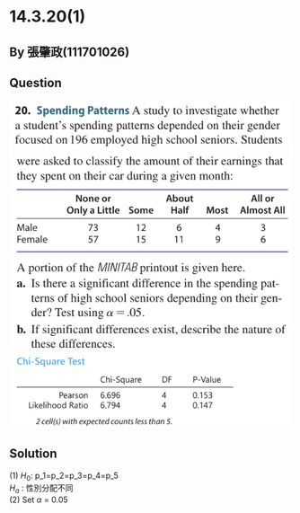 # 14.3.20(1)

## By 張肇政(111701026)

## Question
![image](https://github.com/HWTeng-Course/202402-Statistics/blob/main/Images/14.3.20.1.png)
![image](https://github.com/HWTeng-Course/202402-Statistics/blob/main/Images/14.3.20.2.png)

## Solution
(1) 
$H_0$: p_1=p_2=p_3=p_4=p_5\
$H_a$ : 性別分配不同\
(2)
Set $\alpha$ = 0.05
